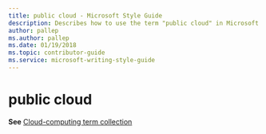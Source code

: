 ```yaml
---
title: public cloud - Microsoft Style Guide
description: Describes how to use the term "public cloud" in Microsoft content.
author: pallep
ms.author: pallep
ms.date: 01/19/2018
ms.topic: contributor-guide
ms.service: microsoft-writing-style-guide
---
```


# public cloud

**See** [Cloud-computing term collection](~/a-z-word-list-term-collections/term-collections/cloud-computing-terms.md)
